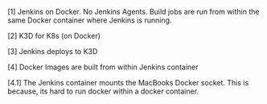 [1] Jenkins on Docker. No Jenkins Agents. Build jobs are run from within the same Docker container where Jenkins is running.

[2] K3D for K8s (on Docker)

[3] Jenkins deploys to K3D

[4] Docker Images are built from within Jenkins container

[4.1] The Jenkins container mounts the MacBooks Docker socket. This is because, its hard to run docker within a docker container.
